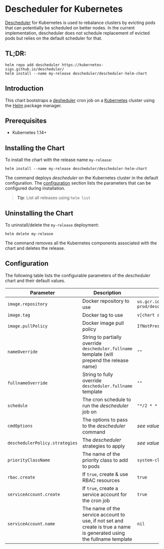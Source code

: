 # Descheduler for Kubernetes

[Descheduler](https://github.com/kubernetes-sigs/descheduler/) for Kubernetes is used to rebalance clusters by evicting pods that can potentially be scheduled on better nodes. In the current implementation, descheduler does not schedule replacement of evicted pods but relies on the default scheduler for that.

## TL;DR:

```shell
helm repo add descheduler https://kubernetes-sigs.github.io/descheduler/
helm install --name my-release descheduler/descheduler-helm-chart
```

## Introduction

This chart bootstraps a [desheduler](https://github.com/kubernetes-sigs/descheduler/) cron job on a [Kubernetes](http://kubernetes.io) cluster using the [Helm](https://helm.sh) package manager.

## Prerequisites

- Kubernetes 1.14+

## Installing the Chart

To install the chart with the release name `my-release`:

```shell
helm install --name my-release descheduler/descheduler-helm-chart
```

The command deploys _descheduler_ on the Kubernetes cluster in the default configuration. The [configuration](#configuration) section lists the parameters that can be configured during installation.

> **Tip**: List all releases using `helm list`

## Uninstalling the Chart

To uninstall/delete the `my-release` deployment:

```shell
helm delete my-release
```

The command removes all the Kubernetes components associated with the chart and deletes the release.

## Configuration

The following table lists the configurable parameters of the _descheduler_ chart and their default values.

| Parameter                      | Description                                                                                                           | Default                                                |
| ------------------------------ | --------------------------------------------------------------------------------------------------------------------- | ------------------------------------------------------ |
| `image.repository`             | Docker repository to use                                                                                              | `us.gcr.io/k8s-artifacts-prod/descheduler/descheduler` |
| `image.tag`                    | Docker tag to use                                                                                                     | `v[chart appVersion]`                                              |
| `image.pullPolicy`             | Docker image pull policy                                                                                              | `IfNotPresent`                                         |
| `nameOverride`                 | String to partially override `descheduler.fullname` template (will prepend the release name)                          | `""`                                                   |
| `fullnameOverride`             | String to fully override `descheduler.fullname` template                                                              | `""`                                                   |
| `schedule`                     | The cron schedule to run the _descheduler_ job on                                                                     | `"*/2 * * * *"`                                        |
| `cmdOptions`                   | The options to pass to the _descheduler_ command                                                                      | _see values.yaml_                                      |
| `deschedulerPolicy.strategies` | The _descheduler_ strategies to apply                                                                                 | _see values.yaml_                                      |
| `priorityClassName`            | The name of the priority class to add to pods                                                                         | `system-cluster-critical`                              |
| `rbac.create`                  | If `true`, create & use RBAC resources                                                                                | `true`                                                 |
| `serviceAccount.create`        | If `true`, create a service account for the cron job                                                                  | `true`                                                 |
| `serviceAccount.name`          | The name of the service account to use, if not set and create is true a name is generated using the fullname template | `nil`                                                  |
